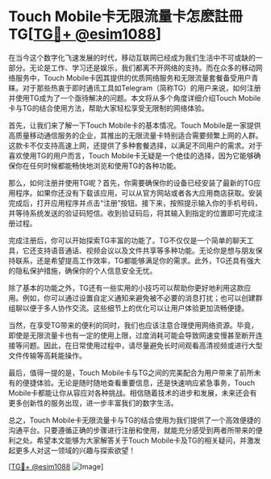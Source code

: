 # Touch Mobile卡无限流量卡怎麽註冊TG[[TG💪+ @esim1088](https://t.me/s/esim1088)]

在当今这个数字化飞速发展的时代，移动互联网已经成为我们生活中不可或缺的一部分。无论是工作、学习还是娱乐，我们都离不开网络的支持。而在众多的移动网络服务中，Touch Mobile卡因其提供的优质网络服务和无限流量套餐备受用户青睐。对于那些热衷于即时通讯工具如Telegram（简称TG）的用户来说，如何注册并使用TG成为了一个亟待解决的问题。本文将从多个角度详细介绍Touch Mobile卡与TG的结合使用方法，帮助大家轻松享受无限制的网络体验。

首先，让我们来了解一下Touch Mobile卡的基本情况。Touch Mobile是一家提供高质量移动通信服务的企业，其推出的无限流量卡特别适合需要频繁上网的人群。这款卡不仅支持高速上网，还提供了多种套餐选择，以满足不同用户的需求。对于喜欢使用TG的用户而言，Touch Mobile卡无疑是一个绝佳的选择，因为它能够确保你在任何时候都能畅快地浏览和使用TG的各种功能。

那么，如何注册并使用TG呢？首先，你需要确保你的设备已经安装了最新的TG应用程序。如果你还没有下载该应用，可以从官方网站或者各大应用商店获取。安装完成后，打开应用程序并点击“注册”按钮。接下来，按照提示输入你的手机号码，并等待系统发送的验证码短信。收到验证码后，将其输入到指定的位置即可完成注册过程。

完成注册后，你可以开始探索TG丰富的功能了。TG不仅仅是一个简单的聊天工具，它还支持语音通话、视频会议以及文件共享等多种功能。无论你是想与朋友保持联系，还是希望提高工作效率，TG都能够满足你的需求。此外，TG还具有强大的隐私保护措施，确保你的个人信息安全无忧。

除了基本的功能之外，TG还有一些实用的小技巧可以帮助你更好地利用这款应用。例如，你可以通过设置自定义通知来避免被不必要的消息打扰；也可以创建群组聊以便于多人协作交流。这些细节上的优化可以让用户体验更加流畅便捷。

当然，在享受TG带来的便利的同时，我们也应该注意合理使用网络资源。毕竟，即使是无限流量卡也有一定的使用上限，过度消耗可能会导致网速变慢甚至断开连接等问题。因此，在日常使用过程中，请尽量避免长时间观看高清视频或进行大型文件传输等高耗能操作。

最后，值得一提的是，Touch Mobile卡与TG之间的完美配合为用户带来了前所未有的便捷体验。无论是随时随地查看重要信息，还是快速响应紧急事务，Touch Mobile卡都能让你从容应对各种挑战。相信随着技术的进步和发展，未来还会有更多创新性的服务出现，进一步丰富我们的数字生活。

总之，Touch Mobile卡无限流量卡与TG的结合使用为我们提供了一个高效便捷的沟通平台。只要遵循正确的步骤进行注册和使用，就能充分感受到两者所带来的便利之处。希望本文能够为大家解答关于Touch Mobile卡及TG的相关疑问，并激发起更多人对这一领域的兴趣与探索欲望！

[[TG💪+ @esim1088](https://t.me/s/esim1088) ![Image](https://i.postimg.cc/4NQfJmqS/Snipaste-2025-05-13-00-14-12.png)]